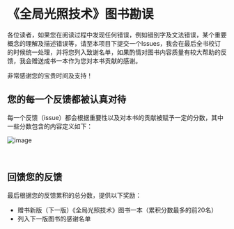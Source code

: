 # 《全局光照技术》图书勘误

各位读者，如果您在阅读过程中发现任何错误，例如错别字及文法错误，某个重要概念的理解及描述错误等，请至本项目下提交一个Issues，我会在最后全书校订的时候统一处理，并将您列入致谢名单，如果酌情对图书内容质量有较大帮助的反馈，我会赠送成书一本作为您对本书贡献的感谢。

非常感谢您的宝贵时间及支持！<br>

您的每一个反馈都被认真对待
---------------

每一个反馈（issue）都会根据重要性以及对本书的贡献被赋予一定的分数，其中一些分数包含的内容定义如下：

![image](https://github.com/thegibook/revision/blob/master/points.png)

<br>

回馈您的反馈
---------

最后根据您的反馈累积的总分数，提供以下奖励：
* 赠书新版（下一版）《全局光照技术》图书一本（累积分数最多的前20名）
* 列入下一版图书的感谢名单
